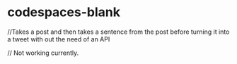 # codespaces-blank
//Takes a post and then takes a sentence from the post before turning it into a tweet with out the need of an API

// Not working currently.
